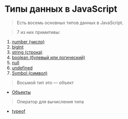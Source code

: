 # Типы данных в JavaScript
> Есть восемь основных типов данных в JavaScript.

> 7 из них примитивы:
01. [number (число)](https://github.com/timshaq/js-note/blob/main/types/number.md)
01. [bigInt](https://github.com/timshaq/js-note/blob/main/types/bigint.md)
01. [string (строка)](https://github.com/timshaq/js-note/blob/main/types/string.md)
01. [boolean (булевый или логический)](https://github.com/timshaq/js-note/blob/main/types/boolean.md)
01. [null](https://github.com/timshaq/js-note/blob/main/types/null.md)
01. [undefined](https://github.com/timshaq/js-note/blob/main/types/undefined.md)
01. [Symbol (символ)](https://github.com/timshaq/js-note/blob/main/objects/symbol.md)

> Восьмой тип это — объект
+ [Объекты](https://github.com/timshaq/js-note/blob/main/types/index.md)
> Оператор для вычисления типа
+ [typeof](https://github.com/timshaq/js-note/blob/main/types/typeof.md)